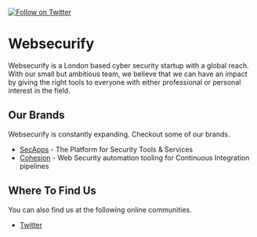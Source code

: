 [![Follow on Twitter](https://img.shields.io/twitter/follow/websecurify.svg?logo=twitter)](https://twitter.com/websecurify)

# Websecurify

Websecurify is a London based cyber security startup with a global reach. With our small but ambitious team, we believe that we can have an impact by giving the right tools to everyone with either professional or personal interest in the field.

## Our Brands

Websecurify is constantly expanding. Checkout some of our brands.

* [SecApps](https://secapps.com) - The Platform for Security Tools & Services
* [Cohesion](https://cohesion.sh) - Web Security automation tooling for Continuous Integration pipelines

## Where To Find Us

You can also find us at the following online communities.

* [Twitter](https://twitter.com/websecurify)
